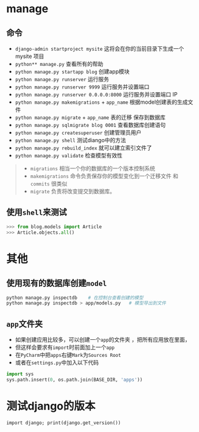 # manage 

## 命令

- `django-admin startproject mysite` 这将会在你的当前目录下生成一个 mysite 项目
- `python** manage.py` 查看所有的帮助
- `python manage.py startapp blog` 创建app模块
- `python manage.py runserver` 运行服务
- `python manage.py runserver 9999` 运行服务并设置端口
- `python manage.py runserver 0.0.0.0:8000` 运行服务并设置端口 IP
- `python manage.py makemigrations` + `app_name` 根据model创建表的生成文件
- `python manage.py migrate` + `app_name` 表的迁移 保存到数据库
- `python manage.py sqlmigrate blog 0001` 查看数据库创建语句
- `python manage.py createsuperuser` 创建管理员用户
- `python manage.py shell` 测试diango中的方法
- `python manage.py rebuild_index` 就可以建立索引文件了
- `python manage.py validate` 检查模型有效性

> - `migrations` 相当一个你的数据库的一个版本控制系统
> - `makemigrations` 命令负责保存你的模型变化到一个迁移文件 和 `commits` 很类似  
> - `migrate` 负责将改变提交到数据库。


## 使用`shell`来测试

```py
>>> from blog.models import Article
>>> Article.objects.all()
```

# 其他

## 使用现有的数据库创建`model`
```sh
python manage.py inspectdb    # 在控制台查看创建的模型
python manage.py inspectdb > app/models.py   # 模型导出到文件
```

## `app`文件夹
- 如果创建应用比较多，可以创建一个`app`的文件夹 ，把所有应用放在里面，
- 但这样会要求有`import`时前面加上一个`app`
- 在`PyCharm`中把`apps`右键`Mark`为`Sources Root`
- 或者在`settings.py`中加入以下代码
```py
import sys
sys.path.insert(0, os.path.join(BASE_DIR, 'apps'))
```

# 测试django的版本
`import django; print(django.get_version())`

